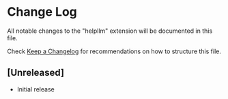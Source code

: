 # Change Log

All notable changes to the "helpllm" extension will be documented in this file.

Check [Keep a Changelog](http://keepachangelog.com/) for recommendations on how to structure this file.

## [Unreleased]

- Initial release